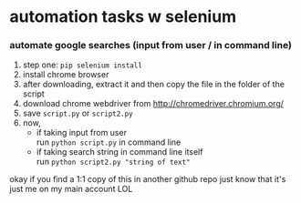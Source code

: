 # automation tasks w selenium

### automate google searches (input from user / in command line)

1. step one: `pip selenium install`
2. install chrome browser 
3. after downloading, extract it and then copy the file in the folder of the script
4. download chrome webdriver from http://chromedriver.chromium.org/
5. save `script.py` or `script2.py`
5. now, <br>
    - if taking input from user <br>
      run `python script.py` in command line
    - if taking search string in command line itself <br>
      run `python script2.py "string of text"`

okay if you find a 1:1 copy of this in another github repo just know that it's just me on my main account LOL

